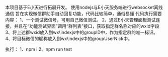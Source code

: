 本项目基于E小天进行拓展开发。
使用nodejs与E小天服务端进行websocket离线通信
旨在实现微信群助手自动回复功能，代码比较简单，通俗易懂
代码执行需要内容：
1、一个测试微信号，可用自己微信测试。
2、通过E小天管理面板测试连接，并且在“功能测试界面”调用“群列表”接口，获取指定群名称对应的wxid字段
3、将上述群wxid放入到wx\indexjs中的groupID中，作为指定群的唯一标识。
4、将目标微信的昵称放入到wx\indexjs中的groupUserNick中。

执行：
1、npm i
2、npm run test